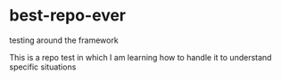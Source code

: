 # best-repo-ever
testing around the framework

This is a repo test in which I am learning how to handle it to understand specific situations